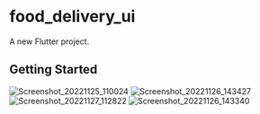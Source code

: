 # food_delivery_ui

A new Flutter project.

## Getting Started




![Screenshot_20221125_110024](https://user-images.githubusercontent.com/68606367/214287638-a1cd489c-18f5-41ca-a27a-5d543f964702.jpg)
![Screenshot_20221126_143427](https://user-images.githubusercontent.com/68606367/214287762-17bf89f8-f513-458a-bb87-5ce8f1f7e77c.jpg)
![Screenshot_20221127_112822](https://user-images.githubusercontent.com/68606367/214287779-815bcaec-20fe-4a43-8c84-af5fefe68017.jpg)
![Screenshot_20221126_143340](https://user-images.githubusercontent.com/68606367/214287846-d8a6a69c-3ba2-41d1-ae82-9f73e1902e8a.jpg)
